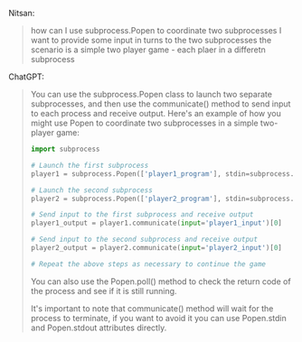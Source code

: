 Nitsan:

> how can I use subprocess.Popen to coordinate two subprocesses
> I want to provide some input in turns to the two subprocesses
> the scenario is a simple two player game - each plaer in a differetn subprocess

ChatGPT:

> You can use the subprocess.Popen class to launch two separate subprocesses, and then use the communicate() method to send input to each process and receive output. Here's an example of how you might use Popen to coordinate two subprocesses in a simple two-player game:
>
> ```python
> import subprocess
>
> # Launch the first subprocess
> player1 = subprocess.Popen(['player1_program'], stdin=subprocess.PIPE, stdout=subprocess.PIPE)
>
> # Launch the second subprocess
> player2 = subprocess.Popen(['player2_program'], stdin=subprocess.PIPE, stdout=subprocess.PIPE)
>
> # Send input to the first subprocess and receive output
> player1_output = player1.communicate(input='player1_input')[0]
>
> # Send input to the second subprocess and receive output
> player2_output = player2.communicate(input='player2_input')[0]
>
> # Repeat the above steps as necessary to continue the game
> ```
>
> You can also use the Popen.poll() method to check the return code of the process and see if it is still running.
>
> It's important to note that communicate() method will wait for the process to terminate, if you want to avoid it you can use Popen.stdin and Popen.stdout attributes directly.
